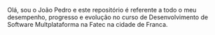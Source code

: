 Olá, sou o João Pedro e este repositório é referente a todo o meu desempenho, progresso e evolução no curso de Desenvolvimento de Software Multplataforma na Fatec na cidade de Franca.